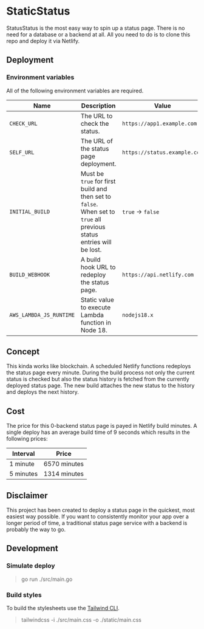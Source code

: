 # StaticStatus

StatusStatus is the most easy way to spin up a status page. There is no need for
a database or a backend at all. All you need to do is to clone this repo and
deploy it via Netlify.

## Deployment

### Environment variables

All of the following environment variables are required.

| Name                    | Description                                                                                                          | Value                        |
| ----------------------- | -------------------------------------------------------------------------------------------------------------------- | ---------------------------- |
| `CHECK_URL`             | The URL to check the status.                                                                                         | `https://app1.example.com`   |
| `SELF_URL`              | The URL of the status page deployment.                                                                               | `https://status.example.com` |
| `INITIAL_BUILD`         | Must be `true` for first build and then set to `false`. When set to `true` all previous status entries will be lost. | `true` -> `false`            |
| `BUILD_WEBHOOK`         | A build hook URL to redeploy the status page.                                                                        | `https://api.netlify.com`    |
| `AWS_LAMBDA_JS_RUNTIME` | Static value to execute Lambda function in Node 18.                                                                  | `nodejs18.x`                 |

## Concept

This kinda works like blockchain. A scheduled Netlify functions redeploys the
status page every minute. During the build process not only the current status
is checked but also the status history is fetched from the currently deployed
status page. The new build attaches the new status to the history and deploys
the next history.

## Cost

The price for this 0-backend status page is payed in Netlify build minutes. A
single deploy has an average build time of 9 seconds which results in the
following prices:

| Interval  | Price        |
| --------- | ------------ |
| 1 minute  | 6570 minutes |
| 5 minutes | 1314 minutes |

## Disclaimer

This project has been created to deploy a status page in the quickest, most
easiest way possible. If you want to consistently monitor your app over a longer
period of time, a traditional status page service with a backend is probably the
way to go.

## Development

### Simulate deploy

> go run ./src/main.go

### Build styles

To build the stylesheets use the
[Tailwind CLI](https://tailwindcss.com/blog/standalone-cli).

> tailwindcss -i ./src/main.css -o ./static/main.css
